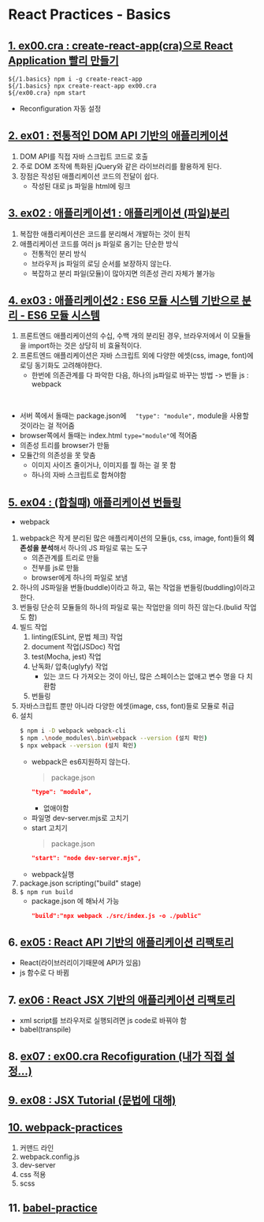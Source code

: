 # React Practices - Basics

## [1. ex00.cra : create-react-app(cra)으로 React Application 빨리 만들기](https://github.com/luster1031/JAVA_Expert_courses_Practice/tree/master/react-practices/1.basics/ex00.cra)
```shell
${/1.basics} npm i -g create-react-app
${/1.basics} npx create-react-app ex00.cra
${/ex00.cra} npm start
```
+ Reconfiguration 자동 설정

## [2. ex01 : 전통적인 DOM API 기반의 애플리케이션](https://github.com/luster1031/JAVA_Expert_courses_Practice/tree/master/react-practices/1.basics/ex01)
1. DOM API를 직접 자바 스크립트 코드로 호출
2. 주로 DOM 조작에 특화된 jQuery와 같은 라이브러리를 활용하게 된다. 
3. 장점은 작성된 애플리케이션 코드의 전달이 쉽다. 
    + 작성된 대로 js 파일을 html에 링크


## [3. ex02 : 애플리케이션1 : 애플리케이션 (파일)분리](https://github.com/luster1031/JAVA_Expert_courses_Practice/tree/master/react-practices/1.basics/ex02)
1. 복잡한 애플리케이션은 코드를 분리해서 개발하는 것이 원칙
2. 애플리케이션 코드를 여러 js 파일로 옴기는 단순한 방식
    + 전통적인 분리 방식
    + 브라우저 js 파일의 로딩 순서를 보장하지 않는다. 
    + 복잡하고 분리 파일(모듈)이 많아지면 의존성 관리 자체가 불가능

## [4. ex03 : 애플리케이션2 : ES6 모듈 시스템 기반으로 분리 - ES6 모듈 시스템](https://github.com/luster1031/JAVA_Expert_courses_Practice/tree/master/react-practices/1.basics/ex03)
1. 프론트엔드 애플리케이션의 수십, 수백 개의 분리된 경우, 브라우저에서 이 모듈들을 import하는 것은 상당히 비 효율적이다.
2. 프론트엔드 애플리케이션은 자바 스크립트 외에 다양한 에셋(css, image, font)에 로딩 동기화도 고려해야한다.
    + 한번에 의존관계를 다 파악한 다음, 하나의 js파일로 바꾸는 방법 -> 번들 js : webpack
<br>

+ 서버 쪽에서 돌때는 package.json에 ```  "type": "module",``` module을 사용할 것이라는 걸 적어줌 
+ browser쪽에서 돌때는 index.html ```type="module"```에 적어줌
+ 의존성 트리를 browser가 만듦
+ 모듈간의 의존성을 못 맞춤
    + 이미지 사이즈 줄이거나, 이미지를 뭘 하는 걸 못 함
    + 하나의 자바 스크립트로 합쳐야함

## [5. ex04 : (합칠때) 애플리케이션 번들링](https://github.com/luster1031/JAVA_Expert_courses_Practice/tree/master/react-practices/1.basics/ex04)
+ webpack
1. webpack은 작게 분리된 많은 애플리케이션의 모듈(js, css, image, font)들의 **의존성을 분석**해서 하나의 JS 파일로 묶는 도구
    + 의존관계를 트리로 만듦
    + 전부를 js로 만듦
    + browser에게 하나의 파일로 보냄
2. 하나의 JS파일을 번들(buddle)이라고 하고, 묶는 작업을 번들링(buddling)이라고 한다.
3. 번들링 단순히 모듈들의 하나의 파일로 묶는 작업만을 의미 하진 않는다.(bulid 작업도 함)
4. 빌드 작업 
    1. linting(ESLint, 문법 체크) 작업
    2. document 작업(JSDoc) 작업
    3. test(Mocha, jest) 작업
    4. 난독화/ 압축(uglyfy) 작업
        + 있는 코드 다 가져오는 것이 아닌, 많은 스페이스는 없애고 변수 명을 다 치환함
    5. 번들링
5. 자바스크립트 뿐만 아니라 다양한 에셋(image, css, font)들로 모듈로 취급
6. 설치
    ```bash
    $ npm i -D webpack webpack-cli
    $ npm .\node_modules\.bin\webpack --version (설치 확인)
    $ npx webpack --version (설치 확인)
    ```
    + webpack은 es6지원하지 않는다.
        > package.json
        ```json
        "type": "module",
        ```
        + 없애야함
    + 파일명 dev-server.mjs로 고치기
    + start 고치기
        > package.json
        ```json
        "start": "node dev-server.mjs",
        ```
    + webpack실행    
7. package.json scripting("build" stage)
8. ```$ npm run build```
    + package.json 에 해놔서 가능
        ```json 
        "build":"npx webpack ./src/index.js -o ./public"
        ```
    

## 6. [ex05 : React API 기반의 애플리케이션 리팩토리](https://github.com/luster1031/JAVA_Expert_courses_Practice/tree/master/react-practices/1.basics/ex05)
+ React(라이브러리이기때문에 API가 있음)
+ js 함수로 다 바뀜

## 7. [ex06 : React JSX 기반의 애플리케이션 리팩토리 ](https://github.com/luster1031/JAVA_Expert_courses_Practice/tree/master/react-practices/1.basics/ex06)
+ xml script를 브라우저로 실행되려면 js code로 바꿔야 함
+ babel(transpile)

## 8. [ex07 : ex00.cra Recofiguration (내가 직접 설정...)](https://github.com/luster1031/JAVA_Expert_courses_Practice/tree/master/react-practices/1.basics/ex07)



## [9. ex08 : JSX Tutorial (문법에 대해)](https://github.com/luster1031/JAVA_Expert_courses_Practice/tree/master/react-practices/1.basics/ex08)


## [10. webpack-practices](https://github.com/luster1031/JAVA_Expert_courses_Practice/tree/master/react-practices/1.basics/webpack-practice)
1. 커맨드 라인
2. webpack.config.js
3. dev-server
4. css 적용
5. scss 
## 11. [babel-practice](https://github.com/luster1031/JAVA_Expert_courses_Practice/tree/master/react-practices/1.basics/babel-practice)